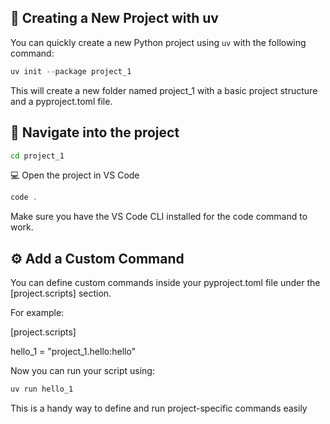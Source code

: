 ## 🚀 Creating a New Project with uv

You can quickly create a new Python project using `uv` with the following command:

```powershell
uv init --package project_1
```
This will create a new folder named project_1 with a basic project structure and a pyproject.toml file.

## 🧭 Navigate into the project
```bash
cd project_1
```
💻 Open the project in VS Code
```powershell
code .
```
Make sure you have the VS Code CLI installed for the code command to work.

## ⚙️ Add a Custom Command
You can define custom commands inside your pyproject.toml file under the 
[project.scripts] section.

For example:

[project.scripts]

hello_1 = "project_1.hello:hello"

Now you can run your script using:

```powershell
uv run hello_1
```
This is a handy way to define and run project-specific commands easily
